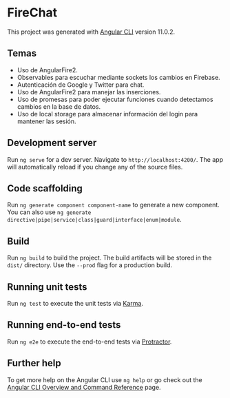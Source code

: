 # FireChat

This project was generated with [Angular CLI](https://github.com/angular/angular-cli) version 11.0.2.

## Temas

* Uso de AngularFire2.
* Observables para escuchar mediante sockets los cambios en Firebase.
* Autenticación de Google y Twitter para chat.
* Uso de AngularFire2 para manejar las inserciones.
* Uso de promesas para poder ejecutar funciones cuando detectamos cambios en la base de datos.
* Uso de local storage para almacenar información del login para mantener las sesión.

## Development server

Run `ng serve` for a dev server. Navigate to `http://localhost:4200/`. The app will automatically reload if you change any of the source files.

## Code scaffolding

Run `ng generate component component-name` to generate a new component. You can also use `ng generate directive|pipe|service|class|guard|interface|enum|module`.

## Build

Run `ng build` to build the project. The build artifacts will be stored in the `dist/` directory. Use the `--prod` flag for a production build.

## Running unit tests

Run `ng test` to execute the unit tests via [Karma](https://karma-runner.github.io).

## Running end-to-end tests

Run `ng e2e` to execute the end-to-end tests via [Protractor](http://www.protractortest.org/).

## Further help

To get more help on the Angular CLI use `ng help` or go check out the [Angular CLI Overview and Command Reference](https://angular.io/cli) page.
